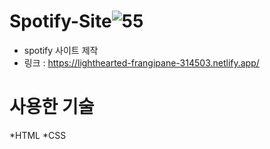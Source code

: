 # Spotify-Site![55](https://github.com/kangjinyong2/Spotify-Site/assets/66777943/e6c0b022-ef75-43cc-b916-a850144799d2)

* spotify 사이트 제작
* 링크 : https://lighthearted-frangipane-314503.netlify.app/

# 사용한 기술

*HTML
*CSS
